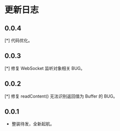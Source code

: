 # 更新日志

## 0.0.4

[\*] 代码优化。

## 0.0.3

[\*] 修复 WebSocket 监听对象相关 BUG。

## 0.0.2

[\*] 修复 readContent() 无法识别返回值为 Buffer 的 BUG。

## 0.0.1

- 整装待发，全新起航。